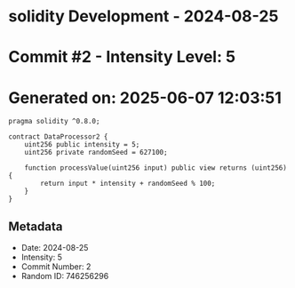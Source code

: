 ﻿# solidity Development - 2024-08-25
# Commit #2 - Intensity Level: 5
# Generated on: 2025-06-07 12:03:51
```solidity
pragma solidity ^0.8.0;

contract DataProcessor2 {
    uint256 public intensity = 5;
    uint256 private randomSeed = 627100;

    function processValue(uint256 input) public view returns (uint256) {
        return input * intensity + randomSeed % 100;
    }
}
```
## Metadata
- Date: 2024-08-25
- Intensity: 5
- Commit Number: 2
- Random ID: 746256296
